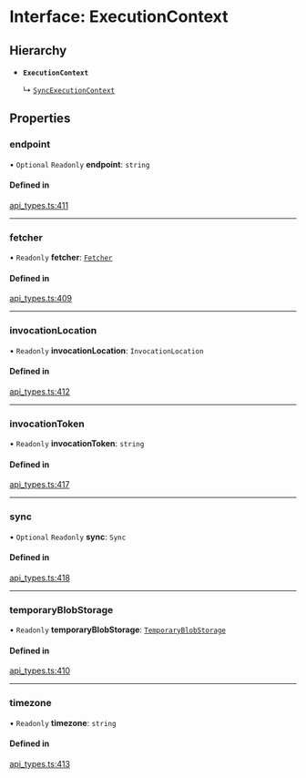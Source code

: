 # Interface: ExecutionContext

## Hierarchy

- **`ExecutionContext`**

  ↳ [`SyncExecutionContext`](SyncExecutionContext.md)

## Properties

### endpoint

• `Optional` `Readonly` **endpoint**: `string`

#### Defined in

[api_types.ts:411](https://github.com/coda/packs-sdk/blob/main/api_types.ts#L411)

___

### fetcher

• `Readonly` **fetcher**: [`Fetcher`](Fetcher.md)

#### Defined in

[api_types.ts:409](https://github.com/coda/packs-sdk/blob/main/api_types.ts#L409)

___

### invocationLocation

• `Readonly` **invocationLocation**: `InvocationLocation`

#### Defined in

[api_types.ts:412](https://github.com/coda/packs-sdk/blob/main/api_types.ts#L412)

___

### invocationToken

• `Readonly` **invocationToken**: `string`

#### Defined in

[api_types.ts:417](https://github.com/coda/packs-sdk/blob/main/api_types.ts#L417)

___

### sync

• `Optional` `Readonly` **sync**: `Sync`

#### Defined in

[api_types.ts:418](https://github.com/coda/packs-sdk/blob/main/api_types.ts#L418)

___

### temporaryBlobStorage

• `Readonly` **temporaryBlobStorage**: [`TemporaryBlobStorage`](TemporaryBlobStorage.md)

#### Defined in

[api_types.ts:410](https://github.com/coda/packs-sdk/blob/main/api_types.ts#L410)

___

### timezone

• `Readonly` **timezone**: `string`

#### Defined in

[api_types.ts:413](https://github.com/coda/packs-sdk/blob/main/api_types.ts#L413)
